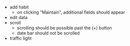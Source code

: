 - add habit
	- on clicking "Maintain", additional fields should appear
- edit data
- scroll
	- scrolling should be possible past the (+) button
	- date bar should not be scrolled
- traffic light